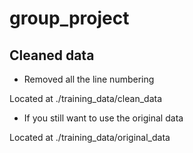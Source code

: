 # group_project

## Cleaned data
- Removed all the line numbering 

Located at ./training_data/clean_data

- If you still want to use the original data

Located at ./training_data/original_data